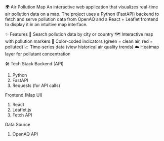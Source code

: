 🌍 Air Pollution Map
An interactive web application that visualizes real-time air pollution data on a map.
The project uses a Python (FastAPI) backend to fetch and serve pollution data from OpenAQ and a React + Leaflet frontend to display it in an intuitive map interface.

✨ Features
🔎 Search pollution data by city or country
🗺️ Interactive map with pollution markers
🎨 Color-coded indicators (green = clean air, red = polluted)
📈 Time-series data (view historical air quality trends)
☁️ Heatmap layer for pollutant concentration 

🛠️ Tech Stack
Backend (API)
1. Python
2. FastAPI
3. Requests (for API calls)

Frontend (Map UI)
1. React
2. Leaflet.js
3. Fetch API

Data Source
1. OpenAQ API
